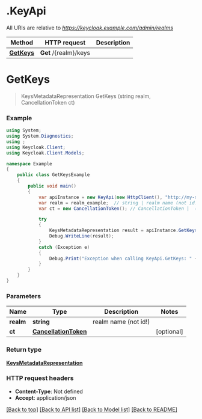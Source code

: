 # .KeyApi

All URIs are relative to *https://keycloak.example.com/admin/realms*

Method | HTTP request | Description
------------- | ------------- | -------------
[**GetKeys**](KeyApi.md#getkeys) | **Get** /{realm}/keys | 


<a name="getkeys"></a>
# **GetKeys**
> KeysMetadataRepresentation GetKeys (string realm, CancellationToken ct)



### Example
```csharp
using System;
using System.Diagnostics;
using ;
using Keycloak.Client;
using Keycloak.Client.Models;

namespace Example
{
    public class GetKeysExample
    {
        public void main()
        {
            var apiInstance = new KeyApi(new HttpClient(), "http://my-service.srv");
            var realm = realm_example;  // string | realm name (not id!)
            var ct = new CancellationToken(); // CancellationToken |  (optional) 

            try
            {
                KeysMetadataRepresentation result = apiInstance.GetKeys(realm, ct);
                Debug.WriteLine(result);
            }
            catch (Exception e)
            {
                Debug.Print("Exception when calling KeyApi.GetKeys: " + e.Message );
            }
        }
    }
}
```

### Parameters

Name | Type | Description  | Notes
------------- | ------------- | ------------- | -------------
 **realm** | **string**| realm name (not id!) | 
 **ct** | [**CancellationToken**](.md)|  | [optional] 

### Return type

[**KeysMetadataRepresentation**](KeysMetadataRepresentation.md)

### HTTP request headers

 - **Content-Type**: Not defined
 - **Accept**: application/json

[[Back to top]](#) [[Back to API list]](../README.md#documentation-for-api-endpoints) [[Back to Model list]](../README.md#documentation-for-models) [[Back to README]](../README.md)

